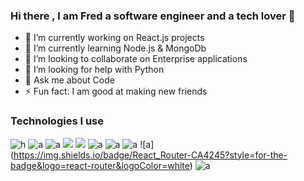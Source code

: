 ### Hi there , I am Fred a software engineer and a tech lover 👋

- 🔭 I’m currently working on React.js projects
- 🌱 I’m currently learning Node.js & MongoDb
- 👯 I’m looking to collaborate on Enterprise applications
- 🤔 I’m looking for help with Python
- 💬 Ask me about Code
- ⚡ Fun fact: I am good at making new friends
 ### Technologies I use

![h](https://img.shields.io/badge/SQLite-07405E?style=for-the-badge&logo=sqlite&logoColor=white) ![a](https://img.shields.io/badge/PostgreSQL-316192?style=for-the-badge&logo=postgresql&logoColor=white) ![a](https://img.shields.io/badge/Django-092E20?style=for-the-badge&logo=django&logoColor=green)
![](https://img.shields.io/badge/fastapi-109989?style=for-the-badge&logo=FASTAPI&logoColor=white) ![](https://img.shields.io/badge/Flask-000000?style=for-the-badge&logo=flask&logoColor=white) ![a](https://img.shields.io/badge/Jupyter-F37626.svg?&style=for-the-badge&logo=Jupyter&logoColor=white) ![a](https://img.shields.io/badge/Markdown-000000?style=for-the-badge&logo=markdown&logoColor=white) ![a](https://img.shields.io/badge/React-20232A?style=for-the-badge&logo=react&logoColor=61DAFB) ![a] (https://img.shields.io/badge/React_Router-CA4245?style=for-the-badge&logo=react-router&logoColor=white) ![a](https://img.shields.io/badge/sponsor-30363D?style=for-the-badge&logo=GitHub-Sponsors&logoColor=#white)






